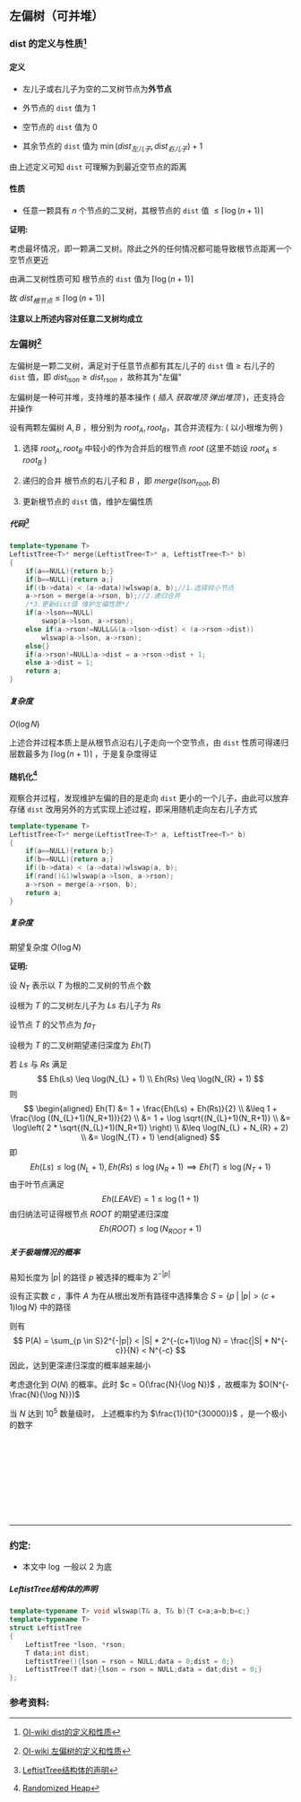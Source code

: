## 左偏树（可并堆）

### dist 的定义与性质[^1]

#### 定义

- 左儿子或右儿子为空的二叉树节点为**外节点**

- 外节点的 `dist` 值为 $1$

- 空节点的 `dist` 值为 $0$

- 其余节点的 `dist` 值为 $\min (dist_{左儿子}, dist_{右儿子}) + 1$

由上述定义可知 `dist` 可理解为到最近空节点的距离

#### 性质

- 任意一颗具有 $n$ 个节点的二叉树，其根节点的 `dist` 值 $\leq \lceil \log (n+1) \rceil$

**证明:**

考虑最坏情况，即一颗满二叉树。除此之外的任何情况都可能导致根节点距离一个空节点更近

由满二叉树性质可知 根节点的 `dist` 值为 $\lceil \log (n+1) \rceil$

故 $dist_{根节点}\leq\lceil \log (n+1) \rceil$

**注意以上所述内容对任意二叉树均成立**



### 左偏树[^2]

左偏树是一颗二叉树，满足对于任意节点都有其左儿子的 `dist` 值 $\geq$ 右儿子的 `dist` 值，即 $dist_{lson} \geq dist_{rson}$ ，故称其为"左偏"

左偏树是一种可并堆，支持堆的基本操作 ( *插入 获取堆顶 弹出堆顶*  )，还支持合并操作

设有两颗左偏树 $A, B$ ，根分别为 $root_{A}, root_{B}$，其合并流程为: ( 以小根堆为例 ) 

1. 选择 $root_{A}, root_{B}$ 中较小的作为合并后的根节点 $root$ (这里不妨设 $root_{A} \leq root_{B}$ )

2. 递归的合并 根节点的右儿子和 $B$ ，即 $merge(lson_{root}, B)$

3. 更新根节点的 `dist` 值，维护左偏性质

##### 代码[^3]


```cpp
template<typename T>
LeftistTree<T>* merge(LeftistTree<T>* a, LeftistTree<T>* b)
{
    if(a==NULL){return b;}
    if(b==NULL){return a;}
    if((b->data) < (a->data))wlswap(a, b);//1.选择较小节点
    a->rson = merge(a->rson, b);//2.递归合并
    /*3.更新dist值 维护左偏性质*/
    if(a->lson==NULL)
        swap(a->lson, a->rson);
    else if(a->rson!=NULL&&(a->lson->dist) < (a->rson->dist))
        wlswap(a->lson, a->rson);
    else{}
    if(a->rson!=NULL)a->dist = a->rson->dist + 1;
    else a->dist = 1;
    return a;
}
```

##### 复杂度

$O(\log N)$

上述合并过程本质上是从根节点沿右儿子走向一个空节点，由 `dist` 性质可得递归层数最多为 $\lceil \log (n+1) \rceil$ ，于是复杂度得证



#### 随机化[^4]

观察合并过程，发现维护左偏的目的是走向 `dist` 更小的一个儿子，由此可以放弃存储 `dist` 改用另外的方式实现上述过程，即采用随机走向左右儿子方式

```cpp
template<typename T>
LeftistTree<T>* merge(LeftistTree<T>* a, LeftistTree<T>* b)
{
    if(a==NULL){return b;}
    if(b==NULL){return a;}
    if((b->data) < (a->data))wlswap(a, b);
    if(rand()&1)wlswap(a->lson, a->rson);
    a->rson = merge(a->rson, b);
    return a;
}
```

##### 复杂度

期望复杂度 $O(\log N)$

**证明:**

设 $N_{T}$ 表示以 $T$ 为根的二叉树的节点个数

设根为 $T$ 的二叉树左儿子为 $Ls$ 右儿子为 $Rs$ 

设节点 $T$ 的父节点为 $fa_{T}$ 

设根为 $T$ 的二叉树期望递归深度为 $Eh(T)$ 

若 $Ls$ 与 $Rs$ 满足
$$
Eh(Ls) \leq \log(N_{L} + 1) \\
Eh(Rs) \leq \log(N_{R} + 1)
$$
则
$$
\begin{aligned}
Eh(T) &= 1 + \frac{Eh(Ls) + Eh(Rs)}{2} \\
&\leq 1 + \frac{\log ((N_{L}+1)(N_R+1))}{2} \\
&= 1 + \log \sqrt{(N_{L}+1)(N_R+1)} \\
&= \log\left( 2 * \sqrt{(N_{L}+1)(N_R+1)} \right) \\
&\leq \log(N_{L} + N_{R} + 2) \\
&= \log(N_{T} + 1)
\end{aligned}
$$
即
$$
Eh(Ls) \leq \log(N_{L} + 1), Eh(Rs) \leq \log(N_{R} + 1) \implies Eh(T) \leq \log(N_{T} + 1)
$$
由于叶节点满足
$$
Eh(LEAVE) = 1 \leq \log(1 + 1)
$$
由归纳法可证得根节点 $ROOT$ 的期望递归深度
$$
Eh(ROOT) \leq \log(N_{ROOT} + 1)
$$

##### 关于极端情况的概率

易知长度为 $|p|$ 的路径 $p$ 被选择的概率为 $2^{-|p|}$ 

设有正实数 $c$ ，事件 $A$ 为在从根出发所有路径中选择集合 $S = \{ p \;\big|\; |p|>(c+1)\log N \}$ 中的路径

则有
$$
P(A) = \sum_{p \in S}2^{-|p|} < |S| * 2^{-(c+1)\log N} = \frac{|S| * N^{-c}}{N} < N^{-c}
$$
因此，达到更深递归深度的概率越来越小

考虑退化到 $O(N)$ 的概率。此时 $c = O(\frac{N}{\log N})$ ，故概率为 $O(N^{-\frac{N}{\log N}})$ 

当 $N$ 达到 $10^{5}$ 数量级时， 上述概率约为 $\frac{1}{10^{30000}}$ ，是一个极小的数字

&nbsp;

&nbsp;

&nbsp;

&nbsp;

&nbsp;

---

### 约定:

- 本文中 $\log$ 一般以 $2$ 为底

##### LeftistTree结构体的声明

```cpp
template<typename T> void wlswap(T& a, T& b){T c=a;a=b;b=c;}
template<typename T>
struct LeftistTree
{
    LeftistTree *lson, *rson;
    T data;int dist;
    LeftistTree(){lson = rson = NULL;data = 0;dist = 0;}
    LeftistTree(T dat){lson = rson = NULL;data = dat;dist = 0;}
};
```

### 参考资料:
[^1]:[OI-wiki dist的定义和性质](https://oi-wiki.org/ds/leftist-tree/#dist-%E7%9A%84%E5%AE%9A%E4%B9%89%E5%92%8C%E6%80%A7%E8%B4%A8)
[^2]: [OI-wiki 左偏树的定义和性质](https://oi-wiki.org/ds/leftist-tree/#%E5%B7%A6%E5%81%8F%E6%A0%91%E7%9A%84%E5%AE%9A%E4%B9%89%E5%92%8C%E6%80%A7%E8%B4%A8)
[^3]:[LeftistTree结构体的声明](#LeftistTree结构体的声明)
[^4]:[Randomized Heap](https://cp-algorithms.com/data_structures/randomized_heap.html)


